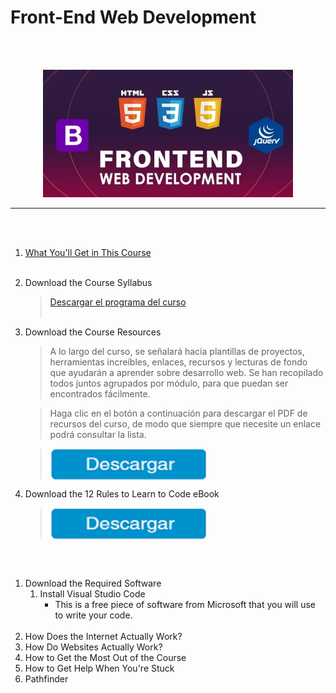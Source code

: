 # Front-End Web Development

<br><br>
<p align="center">
  <img width="400" src="FE_DEV.jpg">
</p>
<hr>
<br><br>

1. [What You'll Get in This Course](./01_What_You'll_Get_in_This_Course/Readme.md)
<br><br>
1. Download the Course Syllabus
    > [Descargar el programa del curso](https://drive.google.com/uc?export=download&id=1uhCUGouBsclvAH8S9d-_Z9B5hKnKdCoR)
<br><br>
1. Download the Course Resources
    > A lo largo del curso, se señalará hacia plantillas de proyectos, herramientas increíbles, enlaces, recursos y lecturas de fondo que ayudarán a aprender sobre desarrollo web. Se han recopilado todos juntos agrupados por módulo, para que puedan ser encontrados fácilmente.

    > Haga clic en el botón a continuación para descargar el PDF de recursos del curso, de modo que siempre que necesite un enlace podrá consultar la lista.

    > <p><a target="_blank" rel="noopener noreferrer" href="https://drive.google.com/uc?export=download&amp;id=1LRN_G51Wm67rsry0mw1FrIfW8oXX6Zzz"><img align="middle" width="250" src="./Descargar.png" height="50"></a></p>

1. Download the 12 Rules to Learn to Code eBook
    ><p><a target="_blank" rel="noopener noreferrer" href="https://att-c.udemycdn.com/2021-11-02_15-48-58-9cc341f572e648c2df98cc8e419251a8/original.pdf?response-content-disposition=attachment%3B+filename%3D12%2BRules%2Bto%2BLearn%2Bto%2BCode%2B%255B2nd%2BEdition%255D%2B2022.pdf&Expires=1680002044&Signature=HIBSMJr~Mgle4TBH-8eXKi~TU-np1hbVT5P87-OHW~7q~yvTELKasXMQq6Vo2yJ6rVzblT~jwtP7vyCGRs9S3ETsSp3l7ntkvSoVEmgmU6M469W1qhzXkxOPF9gLsJmgE4~6hwXXvhkJDRvfcbequpM-u59PPlvU~wPwxAbHC6IstPA-5eVTF8YeFcXl~uE-YkgO9xOC0Tif3HTkW-J~VJ3Uk2HyN~12Drs8WVvIH~xApEMSug1WAac2~RvHoCplFoZYcvXqW5DOCPHNNb3D1m4l9kZxNCU~7Llq-BBZCyOs-UMTcO-~RoqXd0-xqvXXlSMwwh-q7NcelquOlr1SMA__&Key-Pair-Id=APKAITJV77WS5ZT7262A"><img align="middle" width="250" src="./Descargar.png" height="50"></a></p>
<br><br>
1. Download the Required Software
    1. Install Visual Studio Code
         - This is a free piece of software from Microsoft that you will use to write your code.
<br><br>         
1. How Does the Internet Actually Work?
1. How Do Websites Actually Work?
1. How to Get the Most Out of the Course
1. How to Get Help When You're Stuck
1. Pathfinder